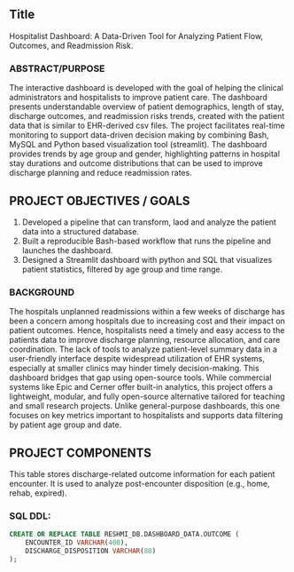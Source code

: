 ## Title

Hospitalist Dashboard: A Data-Driven Tool for Analyzing Patient Flow, Outcomes, and Readmission Risk. 

### ABSTRACT/PURPOSE

The interactive dashboard is developed with the goal of helping the clinical administrators and hospitalists to improve patient care. The dashboard presents understandable overview of patient demographics, length of stay, discharge outcomes, and readmission risks trends, created with the patient data that is similar to EHR-derived csv files. The project facilitates real-time monitoring to support data-driven decision making by combining Bash, MySQL and Python based visualization tool (streamlit). The dashboard provides trends by age group and gender, highlighting patterns in hospital stay durations and outcome distributions that can be used to improve discharge planning and reduce readmission rates.

## PROJECT OBJECTIVES / GOALS

1. Developed a pipeline that can transform, laod and analyze the patient data into a structured database.
2. Built a reproducible Bash-based workflow that runs the pipeline and launches the dashboard.
3. Designed a Streamlit dashboard with python and SQL that visualizes patient statistics, filtered by age group and time range.

### BACKGROUND

The hospitals unplanned readmissions within a few weeks of discharge has been a concern among hospitals due to increasing cost and their impact on patient outcomes. Hence, hospitalists need a timely and easy access to the patients data to improve discharge planning, resource allocation, and care coordination.
The lack of tools to analyze patient-level summary data in a user-friendly interface despite widespread utilization of EHR systems, especially at smaller clinics may hinder timely decision-making. This dashboard bridges that gap using open-source tools.
While commercial systems like Epic and Cerner offer built-in analytics, this project offers a lightweight, modular, and fully open-source alternative tailored for teaching and small research projects. Unlike general-purpose dashboards, this one focuses on key metrics important to hospitalists and supports data filtering by patient age group and date.

## PROJECT COMPONENTS

This table stores discharge-related outcome information for each patient encounter. It is used to analyze post-encounter disposition (e.g., home, rehab, expired).

### SQL DDL:

```sql
CREATE OR REPLACE TABLE RESHMI_DB.DASHBOARD_DATA.OUTCOME (
    ENCOUNTER_ID VARCHAR(400),
    DISCHARGE_DISPOSITION VARCHAR(80)
);
